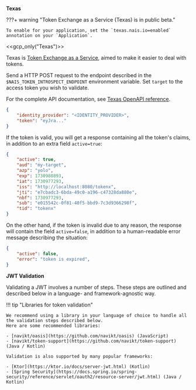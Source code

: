 **Texas**

???+ warning "Token Exchange as a Service (Texas) is in public beta."

    To enable for your application, set the `texas.nais.io=enabled` annotation on your `Application`.

<<gcp_only("Texas")>>

Texas is [Token Exchange as a Service](../../explanations/README.md#texas), aimed to make it easier to deal with tokens.

Send a HTTP POST request to the endpoint described in the `$NAIS_TOKEN_INTROSPECT_ENDPOINT` environment variable.
Set `target` to the access token you wish to validate.

For the complete API documentation, see [Texas OpenAPI reference](../../reference/texas.md).

```json
{
    "identity_provider": "<IDENTITY_PROVIDER>",
    "token": "eyJra..."
}
```

If the token is valid, you will get a response containing all the token's claims, in addition to an extra field `active=true`:

```json
{
    "active": true,
    "aud": "my-target",
    "azp": "yolo",
    "exp": 1730980893,
    "iat": 1730977293,
    "iss": "http://localhost:8080/tokenx",
    "jti": "e7cbadc3-6bda-49c0-a196-c47328da880e",
    "nbf": 1730977293,
    "sub": "e015542c-0f81-40f5-bbd9-7c3d9366298f",
    "tid": "tokenx"
}
```

On the other hand, if the token is invalid due to any reason, the response will contain the field `active=false`,
in addition to a human-readable error message describing the situation:

```json
{
    "active": false,
    "error": "token is expired",
}
```

**JWT Validation**

Validating a JWT involves a number of steps.
These steps are outlined and described below in a language- and framework-agnostic way.

!!! tip "Libraries for token validation"

    We recommend using a library in your language of choice to handle all the validation steps described below.
    Here are some recommended libraries:

    - [navikt/oasis](https://github.com/navikt/oasis) (JavaScript)
    - [navikt/token-support](https://github.com/navikt/token-support) (Java / Kotlin)

    Validation is also supported by many popular frameworks:

    - [Ktor](https://ktor.io/docs/server-jwt.html) (Kotlin)
    - [Spring Security](https://docs.spring.io/spring-security/reference/servlet/oauth2/resource-server/jwt.html) (Java / Kotlin)
